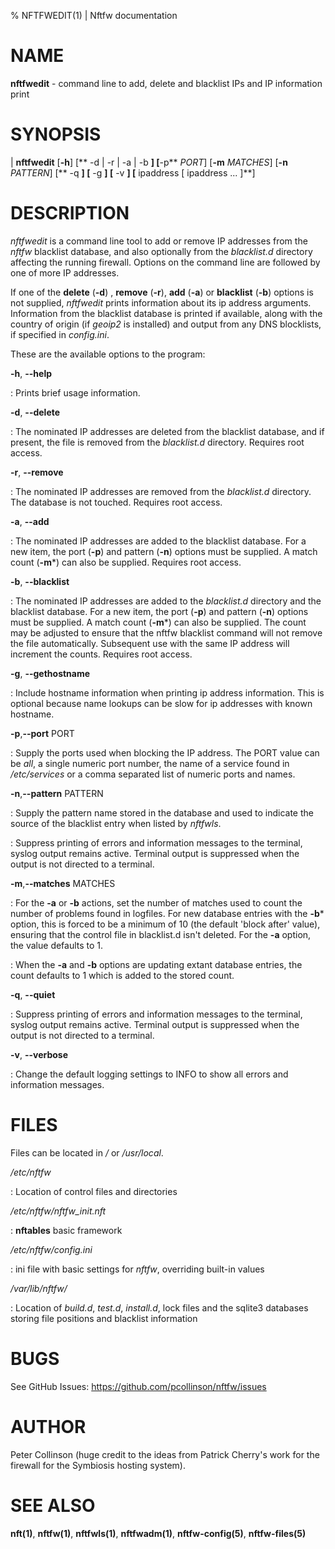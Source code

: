 % NFTFWEDIT(1) | Nftfw documentation

NAME
====

**nftfwedit** \- command line to add, delete and blacklist IPs and IP information print

SYNOPSIS
======

| **nftfwedit** \[**-h**\]  \[** -d | -r | -a | -b **\]  \[**-p** _PORT_] \[**-m** _MATCHES_] \[**-n** _PATTERN_] \[** -q **] \[** -g **] \[** -v **] \[** ipaddress [ ipaddress ... ]**\]


DESCRIPTION
=========

_nftfwedit_ is a command line tool to add or remove IP addresses from the _nftfw_ blacklist database, and also optionally from the _blacklist.d_ directory affecting the running firewall. Options on the command line are followed by one of more IP addresses.

If one of the **delete** (**-d**) , **remove** (**-r**), **add** (**-a**) or **blacklist** (**-b**) options is not supplied, _nftfwedit_ prints information about its ip address arguments. Information from the blacklist database is printed if available, along with the country of origin (if _geoip2_ is installed) and output from any DNS blocklists, if specified in _config.ini_.

These are the available options to the program:

**-h**, **-\-help**

:   Prints brief usage information.

**-d**, **-\-delete**

:   The nominated IP addresses are deleted from the blacklist database, and if present, the file is removed from the _blacklist.d_ directory. Requires root access.

**-r**, **-\-remove**

:   The nominated IP addresses are removed from the _blacklist.d_ directory. The database is not touched. Requires root access.

**-a**, **-\-add**

:   The nominated IP addresses are added to the blacklist database. For a new item, the port (**-p**) and pattern (**-n**) options must be supplied. A match count (**-m***) can also be supplied. Requires root access.

**-b**, **-\-blacklist**

:   The nominated IP addresses are added to the _blacklist.d_ directory and the blacklist database. For a new item, the port (**-p**) and pattern (**-n**) options must be supplied. A match count (**-m***) can also be supplied. The count may be adjusted to ensure that the nftfw blacklist command will not remove the file automatically. Subsequent use with the same IP address will increment the counts. Requires root access.

**-g**, **-\-gethostname**

:   Include hostname information when printing ip address information. This is optional because name lookups can be slow for ip addresses with known hostname.

**-p**,**-\-port** PORT

:   Supply the ports used when blocking the IP address. The PORT value can be _all_, a single numeric port number, the name of a service found in _/etc/services_ or a comma separated list of numeric ports and names.

**-n**,**-\-pattern** PATTERN

:   Supply the pattern name stored in the database and used to indicate the source of the blacklist entry when listed by _nftfwls_.

:   Suppress printing of errors and information messages to the terminal, syslog output remains active. Terminal output is suppressed when the output is not directed to a terminal.

**-m**,**-\-matches** MATCHES

:   For the **-a** or **-b** actions, set the number of matches used to count the number of problems found in logfiles. For new database entries with the **-b*** option, this is forced to be a minimum of 10 (the default 'block after' value), ensuring that the control file in blacklist.d isn't deleted. For the **-a** option, the value defaults to 1.

:   When the **-a** and **-b** options are updating extant database entries, the count defaults to 1 which is added to the stored count.

**-q**, **-\-quiet**

:   Suppress printing of errors and information messages to the terminal, syslog output remains active. Terminal output is suppressed when the output is not directed to a terminal.

**-v**, **-\-verbose**

:   Change the default logging settings to INFO to show all errors and information messages.


FILES
=====

Files can be located in _/_ or _/usr/local_.


_/etc/nftfw_

:   Location of control files and directories

_/etc/nftfw/nftfw_init.nft_

:  **nftables** basic framework

_/etc/nftfw/config.ini_

: ini file with basic settings for *nftfw*, overriding built-in values

_/var/lib/nftfw/_

:   Location of *build.d*, *test.d*, *install.d*, lock files and the sqlite3 databases storing file positions and blacklist information


BUGS
====

See GitHub Issues: <https://github.com/pcollinson/nftfw/issues>

AUTHOR
======

Peter Collinson (huge credit to the ideas from Patrick Cherry's work for the firewall for the Symbiosis hosting system).

SEE ALSO
========

**nft(1)**, **nftfw(1)**,  **nftfwls(1)**, **nftfwadm(1)**,  **nftfw-config(5)**, **nftfw-files(5)**
